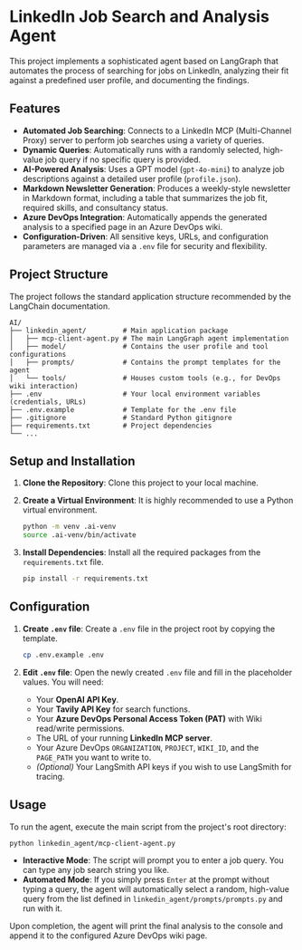 # LinkedIn Job Search and Analysis Agent

This project implements a sophisticated agent based on LangGraph that automates the process of searching for jobs on LinkedIn, analyzing their fit against a predefined user profile, and documenting the findings.

## Features

- **Automated Job Searching**: Connects to a LinkedIn MCP (Multi-Channel Proxy) server to perform job searches using a variety of queries.
- **Dynamic Queries**: Automatically runs with a randomly selected, high-value job query if no specific query is provided.
- **AI-Powered Analysis**: Uses a GPT model (`gpt-4o-mini`) to analyze job descriptions against a detailed user profile (`profile.json`).
- **Markdown Newsletter Generation**: Produces a weekly-style newsletter in Markdown format, including a table that summarizes the job fit, required skills, and consultancy status.
- **Azure DevOps Integration**: Automatically appends the generated analysis to a specified page in an Azure DevOps wiki.
- **Configuration-Driven**: All sensitive keys, URLs, and configuration parameters are managed via a `.env` file for security and flexibility.

## Project Structure

The project follows the standard application structure recommended by the LangChain documentation.

```
AI/
├── linkedin_agent/         # Main application package
│   ├── mcp-client-agent.py # The main LangGraph agent implementation
│   ├── model/              # Contains the user profile and tool configurations
│   ├── prompts/            # Contains the prompt templates for the agent
│   └── tools/              # Houses custom tools (e.g., for DevOps wiki interaction)
├── .env                    # Your local environment variables (credentials, URLs)
├── .env.example            # Template for the .env file
├── .gitignore              # Standard Python gitignore
├── requirements.txt        # Project dependencies
└── ...
```

## Setup and Installation

1.  **Clone the Repository**: Clone this project to your local machine.

2.  **Create a Virtual Environment**: It is highly recommended to use a Python virtual environment.

    ```bash
    python -m venv .ai-venv
    source .ai-venv/bin/activate
    ```

3.  **Install Dependencies**: Install all the required packages from the `requirements.txt` file.

    ```bash
    pip install -r requirements.txt
    ```

## Configuration

1.  **Create `.env` file**: Create a `.env` file in the project root by copying the template.

    ```bash
    cp .env.example .env
    ```

2.  **Edit `.env` file**: Open the newly created `.env` file and fill in the placeholder values. You will need:
    - Your **OpenAI API Key**.
    - Your **Tavily API Key** for search functions.
    - Your **Azure DevOps Personal Access Token (PAT)** with Wiki read/write permissions.
    - The URL of your running **LinkedIn MCP server**.
    - Your Azure DevOps `ORGANIZATION`, `PROJECT`, `WIKI_ID`, and the `PAGE_PATH` you want to write to.
    - *(Optional)* Your LangSmith API keys if you wish to use LangSmith for tracing.

## Usage

To run the agent, execute the main script from the project's root directory:

```bash
python linkedin_agent/mcp-client-agent.py
```

-   **Interactive Mode**: The script will prompt you to enter a job query. You can type any job search string you like.
-   **Automated Mode**: If you simply press `Enter` at the prompt without typing a query, the agent will automatically select a random, high-value query from the list defined in `linkedin_agent/prompts/prompts.py` and run with it.

Upon completion, the agent will print the final analysis to the console and append it to the configured Azure DevOps wiki page.
